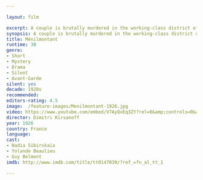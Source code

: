 ```yaml
---

layout: film

excerpt: A couple is brutally murdered in the working-class district of Paris. Later on, the narrative follows the lives of their two daughters, both in love with a Parisian thug and leading them to separate ways.
synopsis: A couple is brutally murdered in the working-class district of Paris. Later on, the narrative follows the lives of their two daughters, both in love with a Parisian thug and leading them to separate ways.
title: Ménilmontant
runtime: 38
genre: 
- Short
- Mystery 
- Drama
- Silent
- Avant-Garde
silent: yes
decade: 1920s
recommended: 
editors-rating: 4.5
image:  /feature-images/Menilmontant-1926.jpg
video: https://www.youtube.com/embed/V7AyQxEq3ZY?rel=0&amp;controls=0&amp;showinfo=0
director: Dimitri Kirsanoff
year: 1926
country: France
language: 
cast:
- Nadia Sibirskaïa
- Yolande Beaulieu
- Guy Belmont
imdb: http://www.imdb.com/title/tt0147039/?ref_=fn_al_tt_1

---
```


